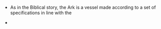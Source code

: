 - As in the Biblical story, the Ark is a vessel made according to a set of specifications in line with the
*